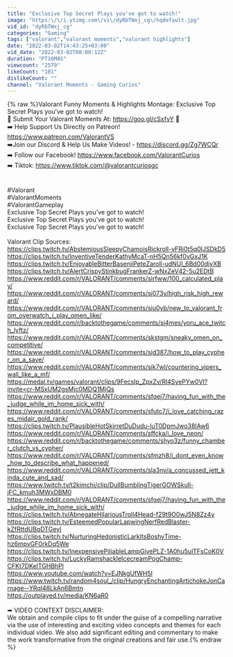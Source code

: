 ```yaml
---
title: "Exclusive Top Secret Plays you've got to watch!"
image: "https:\/\/i.ytimg.com\/vi\/dyRbTWxj_cg\/hqdefault.jpg"
vid_id: "dyRbTWxj_cg"
categories: "Gaming"
tags: ["valorant","valorant moments","valorant highlights"]
date: "2022-03-02T14:43:25+03:00"
vid_date: "2022-03-02T08:00:12Z"
duration: "PT16M4S"
viewcount: "2579"
likeCount: "181"
dislikeCount: ""
channel: "Valorant Moments - Gaming Curios"
---
```

{% raw %}Valorant Funny Moments &amp; Highlights Montage: Exclusive Top Secret Plays you've got to watch!<br />🔶 Submit Your Valorant Moments At: <a rel="nofollow" target="blank" href="https://goo.gl/cSxfvY">https://goo.gl/cSxfvY</a> 🔶<br />➡️ Help Support Us Directly on Patreon! <a rel="nofollow" target="blank" href="https://www.patreon.com/ValorantVS">https://www.patreon.com/ValorantVS</a><br />➡️Join our Discord &amp; Help Us Make Videos! - <a rel="nofollow" target="blank" href="https://discord.gg/Zg7WCQr">https://discord.gg/Zg7WCQr</a><br />➡️ Follow our Facebook! <a rel="nofollow" target="blank" href="https://www.facebook.com/ValorantCurios">https://www.facebook.com/ValorantCurios</a><br />➡️ Tiktok: <a rel="nofollow" target="blank" href="https://www.tiktok.com/@valorantcuriosgc">https://www.tiktok.com/@valorantcuriosgc</a><br /><br /><br />#Valorant<br />#ValorantMoments<br />#ValorantGameplay<br />Exclusive Top Secret Plays you've got to watch!<br />Exclusive Top Secret Plays you've got to watch!<br />Exclusive Top Secret Plays you've got to watch!<br /><br />Valorant Clip Sources:<br /><a rel="nofollow" target="blank" href="https://clips.twitch.tv/AbstemiousSleepyChamoisRickroll-vFRi0t5q0IJSDkD5">https://clips.twitch.tv/AbstemiousSleepyChamoisRickroll-vFRi0t5q0IJSDkD5</a> <br /><a rel="nofollow" target="blank" href="https://clips.twitch.tv/InventiveTenderKathyMcaT-nH5Qn56kf0vGxJ1K">https://clips.twitch.tv/InventiveTenderKathyMcaT-nH5Qn56kf0vGxJ1K</a> <br /><a rel="nofollow" target="blank" href="https://clips.twitch.tv/EnjoyableBitterBasenjiPeteZaroll-udNUI_6Bd00djyXB">https://clips.twitch.tv/EnjoyableBitterBasenjiPeteZaroll-udNUI_6Bd00djyXB</a> <br /><a rel="nofollow" target="blank" href="https://clips.twitch.tv/AlertCrispyStinkbugFrankerZ-wNxZeV42-5u2EDtB">https://clips.twitch.tv/AlertCrispyStinkbugFrankerZ-wNxZeV42-5u2EDtB</a> <br /><a rel="nofollow" target="blank" href="https://www.reddit.com/r/VALORANT/comments/sirfww/100_calculated_play/">https://www.reddit.com/r/VALORANT/comments/sirfww/100_calculated_play/</a> <br /><a rel="nofollow" target="blank" href="https://www.reddit.com/r/VALORANT/comments/sj073y/high_risk_high_reward/">https://www.reddit.com/r/VALORANT/comments/sj073y/high_risk_high_reward/</a><br /><a rel="nofollow" target="blank" href="https://www.reddit.com/r/VALORANT/comments/siu0yb/new_to_valorant_from_overwatch_i_play_omen_like/">https://www.reddit.com/r/VALORANT/comments/siu0yb/new_to_valorant_from_overwatch_i_play_omen_like/</a><br /><a rel="nofollow" target="blank" href="https://www.reddit.com/r/backtothegame/comments/si4mes/yoru_ace_twitch_lyftz/">https://www.reddit.com/r/backtothegame/comments/si4mes/yoru_ace_twitch_lyftz/</a> <br /><a rel="nofollow" target="blank" href="https://www.reddit.com/r/VALORANT/comments/skstgm/sneaky_omen_on_competitive/">https://www.reddit.com/r/VALORANT/comments/skstgm/sneaky_omen_on_competitive/</a><br /><a rel="nofollow" target="blank" href="https://www.reddit.com/r/VALORANT/comments/sid387/how_to_play_cypher_on_a_save/">https://www.reddit.com/r/VALORANT/comments/sid387/how_to_play_cypher_on_a_save/</a><br /><a rel="nofollow" target="blank" href="https://www.reddit.com/r/VALORANT/comments/sik7wl/countering_vipers_wall_like_a_mf/">https://www.reddit.com/r/VALORANT/comments/sik7wl/countering_vipers_wall_like_a_mf/</a> <br /><a rel="nofollow" target="blank" href="https://medal.tv/games/valorant/clips/9FecsIp_ZpxZv/Rl4SyePYw0VI?invite=cr-MSxUM2gsMjc0MDQ1MjQs">https://medal.tv/games/valorant/clips/9FecsIp_ZpxZv/Rl4SyePYw0VI?invite=cr-MSxUM2gsMjc0MDQ1MjQs</a> <br /><a rel="nofollow" target="blank" href="https://www.reddit.com/r/VALORANT/comments/sfqej7/having_fun_with_the_judge_while_im_home_sick_with/">https://www.reddit.com/r/VALORANT/comments/sfqej7/having_fun_with_the_judge_while_im_home_sick_with/</a> <br /><a rel="nofollow" target="blank" href="https://www.reddit.com/r/VALORANT/comments/sfutc7/i_love_catching_razes_midair_gold_rank/">https://www.reddit.com/r/VALORANT/comments/sfutc7/i_love_catching_razes_midair_gold_rank/</a> <br /><a rel="nofollow" target="blank" href="https://clips.twitch.tv/PlausibleHotSkirretDuDudu-luT0DpmJwo38IAw6">https://clips.twitch.tv/PlausibleHotSkirretDuDudu-luT0DpmJwo38IAw6</a> <br /><a rel="nofollow" target="blank" href="https://www.reddit.com/r/VALORANT/comments/sffcka/i_love_neon/">https://www.reddit.com/r/VALORANT/comments/sffcka/i_love_neon/</a> <br /><a rel="nofollow" target="blank" href="https://www.reddit.com/r/backtothegame/comments/shyo3z/funny_chamber_clutch_vs_cypher/">https://www.reddit.com/r/backtothegame/comments/shyo3z/funny_chamber_clutch_vs_cypher/</a> <br /><a rel="nofollow" target="blank" href="https://www.reddit.com/r/VALORANT/comments/sfmzh8/i_dont_even_know_how_to_describe_what_happened/">https://www.reddit.com/r/VALORANT/comments/sfmzh8/i_dont_even_know_how_to_describe_what_happened/</a> <br /><a rel="nofollow" target="blank" href="https://www.reddit.com/r/VALORANT/comments/sla3nv/a_concussed_jett_kinda_cute_and_sad/">https://www.reddit.com/r/VALORANT/comments/sla3nv/a_concussed_jett_kinda_cute_and_sad/</a> <br /><a rel="nofollow" target="blank" href="https://www.twitch.tv/t2kimchi/clip/DullBumblingTigerGOWSkull-jFC_kmuh3MWxDBM0">https://www.twitch.tv/t2kimchi/clip/DullBumblingTigerGOWSkull-jFC_kmuh3MWxDBM0</a> <br /><a rel="nofollow" target="blank" href="https://www.reddit.com/r/VALORANT/comments/sfqej7/having_fun_with_the_judge_while_im_home_sick_with/">https://www.reddit.com/r/VALORANT/comments/sfqej7/having_fun_with_the_judge_while_im_home_sick_with/</a> <br /><a rel="nofollow" target="blank" href="https://clips.twitch.tv/AbnegateHilariousTroll4Head-f29t9O0wJ5N8Zz4y">https://clips.twitch.tv/AbnegateHilariousTroll4Head-f29t9O0wJ5N8Zz4y</a><br /><a rel="nofollow" target="blank" href="https://clips.twitch.tv/EsteemedPopularLapwingNerfRedBlaster-kZfRttdUBqDTGeyI">https://clips.twitch.tv/EsteemedPopularLapwingNerfRedBlaster-kZfRttdUBqDTGeyI</a><br /><a rel="nofollow" target="blank" href="https://clips.twitch.tv/NurturingHedonisticLarkItsBoshyTime-hz6mpvGF0rkDq5We">https://clips.twitch.tv/NurturingHedonisticLarkItsBoshyTime-hz6mpvGF0rkDq5We</a><br /><a rel="nofollow" target="blank" href="https://clips.twitch.tv/InexpensivePiliableLampGivePLZ-1A0hu5ulTFsCoK0V">https://clips.twitch.tv/InexpensivePiliableLampGivePLZ-1A0hu5ulTFsCoK0V</a> <br /><a rel="nofollow" target="blank" href="https://clips.twitch.tv/LuckyRamshackleIcecreamPogChamp-CFKt7DKelTGHBhPl">https://clips.twitch.tv/LuckyRamshackleIcecreamPogChamp-CFKt7DKelTGHBhPl</a> <br /><a rel="nofollow" target="blank" href="https://www.youtube.com/watch?v=EJNkgUfWH5I">https://www.youtube.com/watch?v=EJNkgUfWH5I</a> <br /><a rel="nofollow" target="blank" href="https://www.twitch.tv/random4soul_/clip/HungryEnchantingArtichokeJonCarnage--YRqI48LkAn6Bmtn">https://www.twitch.tv/random4soul_/clip/HungryEnchantingArtichokeJonCarnage--YRqI48LkAn6Bmtn</a><br /><a rel="nofollow" target="blank" href="https://outplayed.tv/media/KN6aR0">https://outplayed.tv/media/KN6aR0</a><br /><br />➥ VIDEO CONTEXT DISCLAIMER:<br />We obtain and compile clips to fit under the guise of a compelling narrative via the use of interesting and exciting video concepts and themes for each individual video. We also add significant editing and commentary to make the work transformative from the original creations and fair use.{% endraw %}
